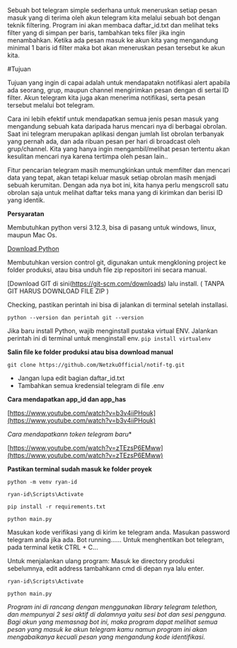 Sebuah bot telegram simple sederhana untuk meneruskan setiap pesan masuk yang di terima oleh akun telegram kita melalui sebuah bot dengan teknik filtering.
Program ini akan membaca daftar_id.txt dan melihat teks filter yang di simpan per baris, tambahkan teks filer jika ingin menambahkan.
Ketika ada pesan masuk ke akun kita yang mengandung minimal 1 baris id filter maka bot akan meneruskan pesan tersebut ke akun kita.

#Tujuan

Tujuan yang ingin di capai adalah untuk mendapatakn notifikasi alert apabila ada seorang, grup, maupun channel mengirimkan pesan dengan  di sertai ID filter.
Akun telegram kita juga akan menerima notifikasi, serta pesan tersebut melalui bot telegram. 


Cara ini lebih efektif untuk mendapatkan semua jenis pesan masuk yang mengandung sebuah kata daripada harus mencari nya di berbagai obrolan. 
Saat ini telegram merupakan aplikasi dengan jumlah list obrolan terbanyak yang pernah ada, dan ada ribuan pesan per hari di broadcast oleh grup/channel.
Kita yang hanya ingin mengambil/melihat pesan tertentu akan kesulitan mencari nya karena tertimpa oleh pesan lain..


Fitur pencarian telegram masih memungkinkan untuk memfilter dan mencari data yang tepat, akan tetapi keluar masuk setiap obrolan masih menjadi sebuah kerumitan.
Dengan ada nya bot ini, kita hanya perlu mengscroll satu obrolan saja untuk melihat daftar teks mana yang di kirimkan dan berisi ID yang identik.



**Persyaratan**

Membutuhkan python versi 3.12.3, bisa di pasang untuk windows, linux, maupun Mac Os.

[Download Python](https://www.python.org/downloads/release/python-3123/)

Membutuhkan version control git, digunakan untuk mengkloning project ke folder produksi, atau bisa unduh file zip repositori ini secara manual.

[Download GIT di sini(https://git-scm.com/downloads) lalu install. ( TANPA GIT HARUS DOWNLOAD FILE ZIP )


Checking, pastikan perintah ini bisa di jalankan di terminal setelah installasi.

``python --version
dan perintah
git --version``


Jika baru install Python, wajib menginstall pustaka virtual ENV. Jalankan perintah ini di terminal untuk menginstall env.
``pip install virtualenv``





**Salin file ke folder produksi atau bisa download manual**

``git clone https://github.com/NetzkuOfficial/notif-tg.git``




- Jangan lupa edit bagian daftar_id.txt 
- Tambahkan semua kredensial telegram di file .env


**Cara mendapatkan app_id dan app_has** 

[https://www.youtube.com/watch?v=b3v4iiPHouk](https://www.youtube.com/watch?v=b3v4iiPHouk)

*Cara mendapatkann token telegram baru**

[https://www.youtube.com/watch?v=zTEzsP6EMww](https://www.youtube.com/watch?v=zTEzsP6EMww)


**Pastikan terminal sudah masuk ke folder proyek**

``python -m venv ryan-id``

``ryan-id\Scripts\Activate``

``pip install -r requirements.txt``

``python main.py``

Masukan kode verifikasi yang di kirim ke telegram anda.
Masukan password telegram anda jika ada.
Bot running......
Untuk menghentikan bot telegram, pada terminal ketik CTRL + C...


Untuk menjalankan ulang program:
Masuk ke directory produksi sebelumnya, edit address tambahkann cmd di depan nya lalu enter.


``ryan-id\Scripts\Activate``

``python main.py``


_Program ini di rancang dengan menggunakan library telegram telethon, 
dan mempunyai 2 sesi aktif di dalamnya yaitu sesi bot dan sesi pengguna. Bagi akun yang memasnag bot ini, maka program dapat melihat semua pesan yang masuk ke akun telegram kamu namun program ini akan mengabaikanya kecuali pesan yang mengandung kode identifikasi._

